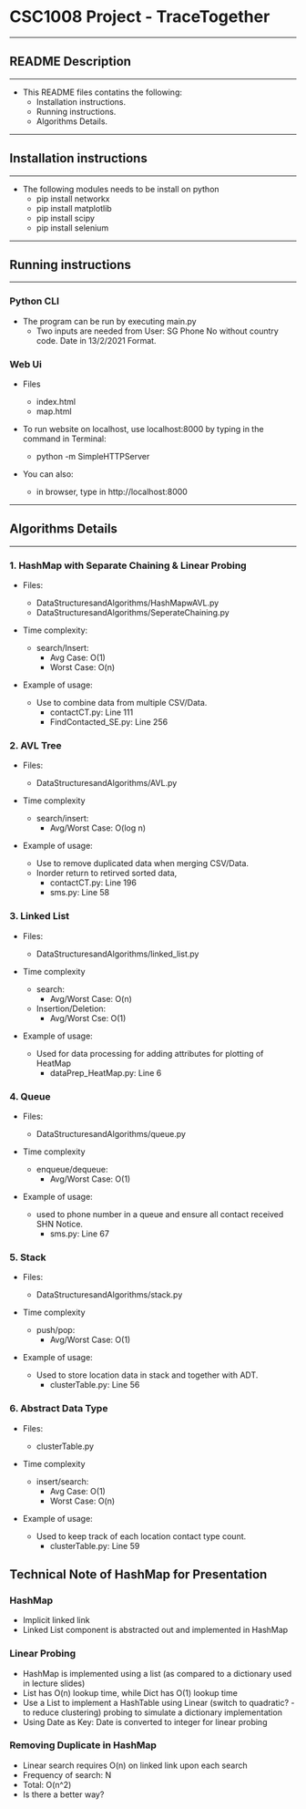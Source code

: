 # CSC1008 Project - TraceTogether

---

## README Description

---

- This README files contatins the following:
  - Installation instructions.
  - Running instructions.
  - Algorithms Details.

---

## Installation instructions

---

- The following modules needs to be install on python
  - pip install networkx
  - pip install matplotlib
  - pip install scipy
  - pip install selenium

---

## Running instructions

---

### Python CLI

- The program can be run by executing main.py
  - Two inputs are needed from User: SG Phone No without country code. Date in 13/2/2021 Format.

### Web Ui

- Files
  - index.html
  - map.html

- To run website on localhost, use localhost:8000 by typing in the command in Terminal:
  - python -m SimpleHTTPServer

- You can also:
  - in browser, type in http://localhost:8000

---

## Algorithms Details

---

### 1. HashMap with Separate Chaining & Linear Probing

- Files:
  - DataStructuresandAlgorithms/HashMapwAVL.py
  - DataStructuresandAlgorithms/SeperateChaining.py

- Time complexity:
  - search/Insert:
    - Avg Case: O(1)
    - Worst Case: O(n)

- Example of usage:
  - Use to combine data from multiple CSV/Data.
    - contactCT.py: Line 111
    - FindContacted_SE.py: Line 256

### 2. AVL Tree

- Files:
  - DataStructuresandAlgorithms/AVL.py

- Time complexity
  - search/insert:
    - Avg/Worst Case: O(log n)

- Example of usage:
  - Use to remove duplicated data when merging CSV/Data.
  - Inorder return to retirved sorted data,
    - contactCT.py: Line 196
    - sms.py: Line 58

### 3.  Linked List

- Files:
  - DataStructuresandAlgorithms/linked_list.py

- Time complexity
  - search:
    - Avg/Worst Case: O(n)
  - Insertion/Deletion:
    - Avg/Worst Cse: O(1)

- Example of usage:
  - Used for data processing for adding attributes for plotting of HeatMap
    - dataPrep_HeatMap.py: Line 6

### 4. Queue

- Files:
  - DataStructuresandAlgorithms/queue.py

- Time complexity
  - enqueue/dequeue:
    - Avg/Worst Case: O(1)

- Example of usage:
  - used to phone number in a queue and ensure all contact received SHN Notice.
    - sms.py: Line 67

### 5. Stack

- Files:
  - DataStructuresandAlgorithms/stack.py

- Time complexity
  - push/pop:
    - Avg/Worst Case: O(1)

- Example of usage:
  - Used to store location data in stack and together with ADT.
    - clusterTable.py: Line 56

### 6. Abstract Data Type

- Files:
  - clusterTable.py

- Time complexity
  - insert/search:
    - Avg Case: O(1)
    - Worst Case: O(n)

- Example of usage:
  - Used to keep track of each location contact type count.
    - clusterTable.py: Line 59
  
## Technical Note of HashMap for Presentation

### HashMap

- Implicit linked link
- Linked List component is abstracted out and implemented in HashMap

### Linear Probing

- HashMap is implemented using a list (as compared to a dictionary used in lecture slides)
- List has O(n) lookup time, while Dict has O(1) lookup time
- Use a List to implement a HashTable using Linear (switch to quadratic? - to reduce clustering) probing to simulate a dictionary implementation
- Using Date as Key: Date is converted to integer for linear probing

### Removing Duplicate in HashMap

- Linear search requires O(n) on linked link upon each search
- Frequency of search: N
- Total: O(n^2)
- Is there a better way?
